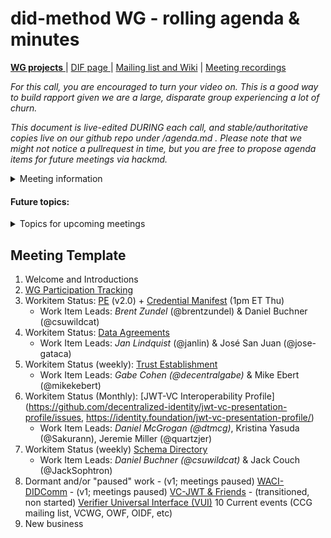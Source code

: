 # did-method WG - rolling agenda & minutes

[**WG projects** ](https://github.com/decentralized-identity?q=wg-cc&type=&language=) | [ DIF page ](https://identity.foundation/working-groups/did-method.html) | [Mailing list and Wiki](https://lists.identity.foundation/g/cc-wg) | [Meeting recordings](https://docs.google.com/spreadsheets/d/1wgccmMvIImx30qVE9GhRKWWv3vmL2ZyUauuKx3IfRmA/edit#gid=1252135265)

_For this call, you are encouraged to turn your video on. This is a good way to build rapport given we are a large, disparate group experiencing a lot of churn._

_This document is live-edited DURING each call, and stable/authoritative copies live on our github repo under /agenda.md .
Please note that we might not notice a pullrequest in time, but you are free to propose agenda items for future meetings via hackmd._

<details>
<summary> Meeting information </summary>

- Before you contribute - [**join DIF**](https://identity.foundation/join) (or make sure you're a member of a liaison organization) and [sign the WG charter](https://bit.ly/DIF-WG-select1) (both are required!)
- Time: 1st meeting is Friday Sept 20 at 9am PT
- [Calendar entry](https://calendar.google.com/event?action=TEMPLATE&tmeid=MnNmZThoNjJtYXQwZ211aWdjNTB1NDJ0OTgga2ltQGlkZW50aXR5LmZvdW5kYXRpb24&tmsrc=decentralized.identity%40gmail.com&scp=ALL)
- [Zoom room](https://us02web.zoom.us/j/85012604211?pwd=6iAwgU7k8nyya4bj2Z2ig5MZfKDuBz.1), Meeting ID: 850 1260 4211, Passcode: 003848
</details>

#### Future topics:

<details>
<summary> Topics for upcoming meetings</summary>

- topic 1 (to be discussed on this date)
- topic 2 (to be discussed on this date)
- topic n. (tbd)

</details>

## Meeting Template

1. Welcome and Introductions
2. [WG Participation Tracking](https://docs.google.com/spreadsheets/d/12hFa574v5PRrKfzIKMgDTjxuU6lvtBhrmLspfKkN4oE/edit#gid=0)
3. Workitem Status: [PE](https://github.com/decentralized-identity/presentation-exchange/issues) (v2.0) + [Credential Manifest](https://github.com/decentralized-identity/credential-manifest/issues) (1pm ET Thu)
   - Work Item Leads: _Brent Zundel_ (@brentzundel) & Daniel Buchner (@csuwildcat)
4. Workitem Status: [Data Agreements](https://github.com/decentralized-identity/data-agreement/issues)
   - Work Item Leads: _Jan Lindquist_ (@janlin) & José San Juan (@jose-gataca)
5. Workitem Status (weekly): [Trust Establishment](https://github.com/decentralized-identity/trust-establishment/issues)
   - Work Item Leads: _Gabe Cohen (@decentralgabe)_ & Mike Ebert (@mikekebert)
6. Workitem Status (Monthly): [JWT-VC Interoperability Profile](https://github.com/decentralized-identity/jwt-vc-presentation-profile/issues, https://identity.foundation/jwt-vc-presentation-profile/)
   - Work Item Leads: _Daniel McGrogan (@dtmcg)_, Kristina Yasuda (@Sakurann), Jeremie Miller (@quartzjer)
7. Workitem Status (weekly) [Schema Directory](https://github.com/decentralized-identity/schema-directory/issues)
   - Work Item Leads: _Daniel Buchner (@csuwildcat)_ & Jack Couch (@JackSophtron)
8. Dormant and/or "paused" work - (v1; meetings paused) [WACI-DIDComm](https://identity.foundation/waci-didcomm/v1.0) - (v1; meetings paused) [VC-JWT & Friends](https://github.com/decentralized-identity/JWS-Test-Suite/issues) - (transitioned, non started) [Verifier Universal Interface (VUI)]()
   10 Current events (CCG mailing list, VCWG, OWF, OIDF, etc)
9. New business

